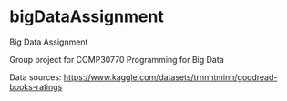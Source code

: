 # bigDataAssignment
Big Data Assignment

Group project for COMP30770
Programming for Big Data


Data sources: https://www.kaggle.com/datasets/trnnhtminh/goodread-books-ratings
